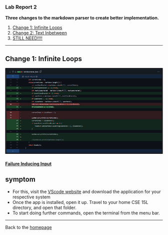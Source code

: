 ### Lab Report 2
**Three changes to the markdown parser to create better implementation.**

1. [Change 1: Infinite Loops](#1)
2. [Change 2: Text Inbetween](#2)
3. [STILL NEED!!!!](#3)

---

## <a name="1"></a> Change 1: Infinite Loops

![Change Screenshot 1](report2ss1.PNG)

#### [Failure Inducing Input](https://nisharu3.github.io/cse15l-lab-reports/failure1.html)

## symptom

- For this, visit the [VScode website](https://code.visualstudio.com/) and download the application for your respective system
- Once the app is installed, open it up. Travel to your home CSE 15L directory, and open that folder.
- To start doing further commands, open the terminal from the menu bar.


---
Back to the [homepage](https://nisharu3.github.io/cse15l-lab-reports/)